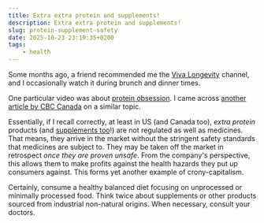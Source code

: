 ```yaml
---
title: Extra extra protein and supplements!
description: Extra extra protein and supplements!
slug: protein-supplement-safety
date: 2025-10-23 23:19:35+0200
tags:
    - health
---
```


Some months ago, a friend recommended me the [Viva Longevity](https://www.youtube.com/@Viva-Longevity) channel, and I occasionally watch it during brunch and dinner times. 

One particular video was about [protein obsession](https://www.youtube.com/watch?v=3LDe3k6lyac). I came across [another article by CBC Canada](https://www.cbc.ca/news/health/lead-protein-powders-shakes-9.6941833) on a similar topic.  

Essentially, if I recall correctly, at least in US (and Canada too), *extra protein* products (and [supplements too](https://www.youtube.com/watch?v=G8LG0OY3Izs)!) are not regulated as well as medicines. That means, they arrive in the market without the stringent safety standards that medicines are subject to. They may be taken off the market in retrospect *once they are proven unsafe*. From the company's perspective, this allows them to make profits against the health hazards they put up consumers against. This forms yet another example of crony-capitalism.

Certainly, consume a healthy balanced diet focusing on unprocessed or minimally processed food. Think twice about supplements or other products sourced from industrial non-natural origins. When necessary, consult your doctors.
